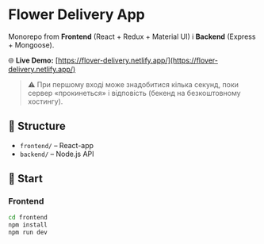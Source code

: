 # Flower Delivery App

Monorepo from **Frontend** (React + Redux + Material UI) і **Backend** (Express + Mongoose).

🌐 **Live Demo:** [https://flover-delivery.netlify.app/](https://flover-delivery.netlify.app/)  
> ⚠️ При першому вході може знадобитися кілька секунд, поки сервер «прокинеться» і відповість (бекенд на безкоштовному хостингу).

## 📂 Structure

- `frontend/` – React-app
- `backend/` – Node.js API

## 🚀 Start

### Frontend

```bash
cd frontend
npm install
npm run dev
